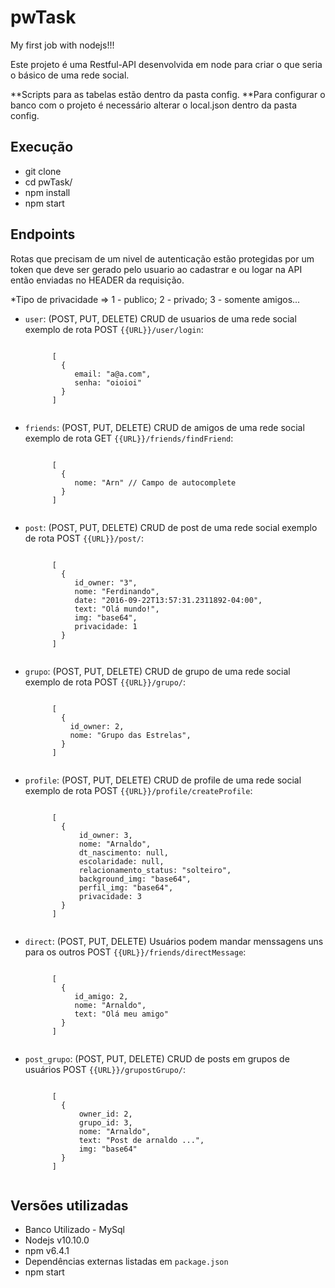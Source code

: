# pwTask
My first job with nodejs!!!

Este projeto é uma Restful-API desenvolvida em node para criar o que seria o básico de uma rede social.

**Scripts para as tabelas estão dentro da pasta config.
**Para configurar o banco com o projeto é necessário alterar o local.json dentro da pasta config.
## Execução

<ul>        
<li>git clone</li> 
<li>cd pwTask/</li> 
<li>npm install </li>
<li>npm start </li>
</ul>

## Endpoints

Rotas que precisam de um nivel de autenticação estão protegidas por um token que deve ser gerado pelo usuario ao 
cadastrar e ou logar na API então enviadas no HEADER da requisição.

*Tipo de privacidade => 1 - publico; 2 - privado; 3 - somente amigos...

<ul>        
<li>
    <code>user</code>: (POST, PUT, DELETE) CRUD de usuarios de uma rede social exemplo de rota POST <code>{{URL}}/user/login</code>:<br><pre><code>
      [
        {
           email: "a@a.com", 
           senha: "oioioi"
        }
      ]
    </code></pre>
</li> 
<li><code>friends</code>: (POST, PUT, DELETE) CRUD de amigos de uma rede social exemplo de rota GET <code>{{URL}}/friends/findFriend</code>:<br><pre><code>
      [
        {
           nome: "Arn" // Campo de autocomplete
        }
      ]
    </code></pre></li> 
<li><code>post</code>: (POST, PUT, DELETE) CRUD de post de uma rede social exemplo de rota POST <code>{{URL}}/post/</code>:<br><pre><code>
      [
        {
           id_owner: "3",
           nome: "Ferdinando",
           date: "2016-09-22T13:57:31.2311892-04:00",
           text: "Olá mundo!",
           img: "base64",
           privacidade: 1
        }
      ]
    </code></pre></li>
<li><code>grupo</code>: (POST, PUT, DELETE) CRUD de grupo de uma rede social exemplo de rota POST <code>{{URL}}/grupo/</code>:<br><pre><code>
      [
        {
          id_owner: 2,
          nome: "Grupo das Estrelas",
        }
      ]
    </code></pre></li>
<li><code>profile</code>: (POST, PUT, DELETE) CRUD de profile de uma rede social exemplo de rota POST <code>{{URL}}/profile/createProfile</code>:<br><pre><code>
      [
        {
            id_owner: 3,
            nome: "Arnaldo",
            dt_nascimento: null,
            escolaridade: null,
            relacionamento_status: "solteiro",
            background_img: "base64",
            perfil_img: "base64",
            privacidade: 3
        }
      ]
    </code></pre></li>
    <li><code>direct</code>: (POST, PUT, DELETE) Usuários podem mandar menssagens uns para os outros POST <code>{{URL}}/friends/directMessage</code>:<br><pre><code>
      [
        {
           id_amigo: 2,
           nome: "Arnaldo",
           text: "Olá meu amigo"
        }
      ]
    </code></pre></li>
    <li><code>post_grupo</code>: (POST, PUT, DELETE) CRUD de posts em grupos de usuários POST <code>{{URL}}/grupostGrupo/</code>:<br><pre><code>
      [
        {
            owner_id: 2,
            grupo_id: 3,
            nome: "Arnaldo",
            text: "Post de arnaldo ...",
            img: "base64"
        }
      ]
    </code></pre></li>
</ul>

## Versões utilizadas

<ul>        
<li>Banco Utilizado - MySql</li>
<li>Nodejs v10.10.0</li> 
<li>npm v6.4.1</li> 
<li>Dependências externas listadas em <code>package.json</code></li>
<li>npm start </li>
</ul>

